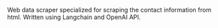 Web data scraper specialized for scraping the contact information from html. Written using Langchain and OpenAI API.
